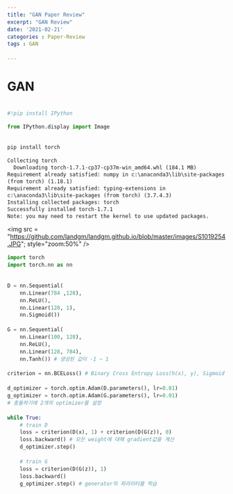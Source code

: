 ```yaml
---
title: "GAN Paper Review"
excerpt: "GAN Review"
date: '2021-02-21'
categories : Paper-Review
tags : GAN

---
```


# GAN 

```python

#!pip install IPython
```

```python
from IPython.display import Image
 
```




```python
pip install torch
```

    Collecting torch
      Downloading torch-1.7.1-cp37-cp37m-win_amd64.whl (184.1 MB)
    Requirement already satisfied: numpy in c:\anaconda3\lib\site-packages (from torch) (1.18.1)
    Requirement already satisfied: typing-extensions in c:\anaconda3\lib\site-packages (from torch) (3.7.4.3)
    Installing collected packages: torch
    Successfully installed torch-1.7.1
    Note: you may need to restart the kernel to use updated packages.



<img src = "https://github.com/landgm/landgm.github.io/blob/master/images/S1019254.JPG"; style="zoom:50%" />

```python
import torch
import torch.nn as nn
```


```python

D = nn.Sequential(
	nn.Linear(784 ,128),
	nn.ReLU(),
	nn.Linear(128, 1),
	nn.Sigmoid())
	
G = nn.Sequential(
	nn.Linear(100, 128),
	nn.ReLU(),
	nn.Linear(128, 784),
	nn.Tanh()) # 생성된 값이 -1 ~ 1
	
criterion = nn.BCELoss() # Binary Cross Entropy Loss(h(x), y), Sigmoid Cross Entropy Loss 함수라고도 불림. -ylogh(x)-(1-y)log(1-h(x))

d_optimizer = torch.optim.Adam(D.parameters(), lr=0.01)
g_optimizer = torch.optim.Adam(G.parameters(), lr=0.01)
# 충돌하기에 2개의 optimizer를 설정

while True:
	# train D
	loss = criterion(D(x), 1) + criterion(D(G(z)), 0)
	loss.backward() # 모든 weight에 대해 gradient값을 계산
	d_optimizer.step()
	
	# train G
	loss = criterion(D(G(z)), 1)
	loss.backward()
	g_optimizer.step() # generator의 파라미터를 학습
```
